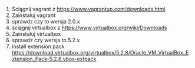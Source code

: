 1) Ściągnij vagrant z https://www.vagrantup.com/downloads.html
2) Zainstaluj vagrant 
3) sprawdz czy to wersja  2.0.x
4) ściągnij virtualbox z https://www.virtualbox.org/wiki/Downloads
5) Zainstaluj virtualbox
6) sprawdz czy wersja to 5.2.x
7) install extension pack https://download.virtualbox.org/virtualbox/5.2.8/Oracle_VM_VirtualBox_Extension_Pack-5.2.8.vbox-extpack

